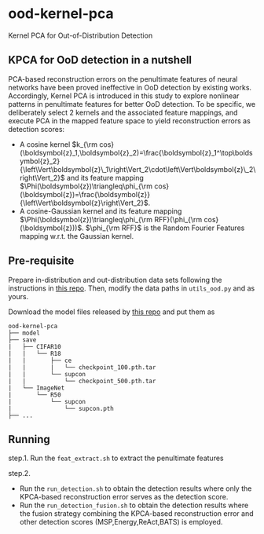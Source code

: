 # ood-kernel-pca
Kernel PCA for Out-of-Distribution Detection

## KPCA for OoD detection in a nutshell

PCA-based reconstruction errors on the penultimate features of neural networks have been proved ineffective in OoD detection by existing works.
Accordingly, Kernel PCA is introduced in this study to explore nonlinear patterns in penultimate features for better OoD detection.
To be specific, we deliberately select 2 kernels and the associated feature mappings, and execute PCA in the mapped feature space to yield reconstruction errors as detection scores:
- A cosine kernel $k_{\rm cos}(\boldsymbol{z}_1,\boldsymbol{z}_2)=\frac{\boldsymbol{z}_1^\top\boldsymbol{z}_2}{\left\Vert\boldsymbol{z}\_1\right\Vert_2\cdot\left\Vert\boldsymbol{z}\_2\right\Vert_2}$ and its feature mapping $\Phi(\boldsymbol{z})\triangleq\phi_{\rm cos}(\boldsymbol{z})=\frac{\boldsymbol{z}}{\left\Vert\boldsymbol{z}\right\Vert_2}$.
- A cosine-Gaussian kernel and its feature mapping $\Phi(\boldsymbol{z})\triangleq\phi_{\rm RFF}(\phi_{\rm cos}(\boldsymbol{z}))$. $\phi_{\rm RFF}$ is the Random Fourier Features mapping w.r.t. the Gaussian kernel.


## Pre-requisite
Prepare in-distribution and out-distribution data sets following the instructions in [this repo](https://github.com/deeplearning-wisc/knn-ood).
Then, modify the data paths in `utils_ood.py` and as yours.

Download the model files released by [this repo](https://github.com/deeplearning-wisc/knn-ood) and put them as
```
ood-kernel-pca
├── model
├── save
|   ├── CIFAR10
|   |   └── R18
|   |       ├── ce
|   |       |   └── checkpoint_100.pth.tar
|   |       └── supcon
|   |           └── checkpoint_500.pth.tar
|   └── ImageNet
|       └── R50
|           └── supcon
|               └── supcon.pth
├── ...
```

## Running
step.1. Run the `feat_extract.sh` to extract the penultimate features

step.2. 
- Run the `run_detection.sh` to obtain the detection results where only the KPCA-based reconstruction error serves as the detection score. 
- Run the `run_detection_fusion.sh` to obtain the detection results where the fusion strategy combining the KPCA-based reconstruction error and other detection scores (MSP,Energy,ReAct,BATS) is employed.